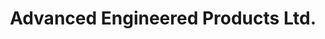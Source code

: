 ---
title: "Advanced Engineered Products Ltd."
url: /calgary/advanced-engineered-products-ltd/
shop: Autowerkstatt
---